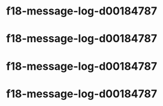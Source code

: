 # f18-message-log-d00184787
# f18-message-log-d00184787
# f18-message-log-d00184787
# f18-message-log-d00184787
